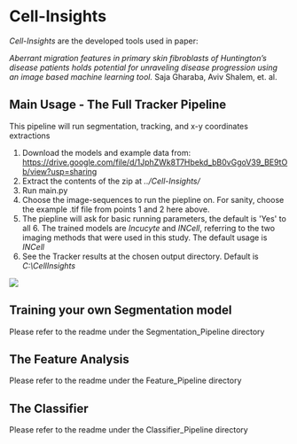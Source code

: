 # Cell-Insights

_Cell-Insights_ are the developed tools used in paper:

_Aberrant migration features in primary skin fibroblasts of Huntington’s disease patients holds potential for unraveling disease progression using an image based machine learning tool._
Saja Gharaba, Aviv Shalem, et. al.

## Main Usage - The Full Tracker Pipeline
This pipeline will run segmentation, tracking, and x-y coordinates extractions

1. Download the models and example data from: https://drive.google.com/file/d/1JphZWk8T7Hbekd_bB0vGgoV39_BE9tOb/view?usp=sharing
2. Extract the contents of the zip at _../Cell-Insights/_
3. Run main.py
4. Choose the image-sequences to run the piepline on. For sanity, choose the example .tif file from points 1 and 2 here above.
5. The piepline will ask for basic running parameters, the default is 'Yes' to all
   6. The trained models are _Incucyte_ and _INCell_, referring to the two imaging methods that were used in this study. The default usage is _INCell_
6. See the Tracker results at the chosen output directory. Default is _C:\CellInsights_

![](https://github.com/avivshalem/Cell-Insights/blob/main/cells.gif)

## Training your own Segmentation model
Please refer to the readme under the Segmentation_Pipeline directory

## The Feature Analysis
Please refer to the readme under the Feature_Pipeline directory

## The Classifier
Please refer to the readme under the Classifier_Pipeline directory

